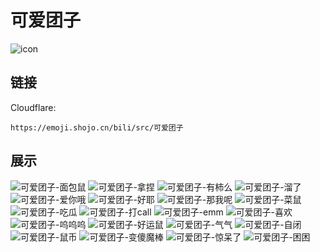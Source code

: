 # 可爱团子
![icon](https://emoji.shojo.cn/bili/src/可爱团子/icon.png)
## 链接
Cloudflare:
```
https://emoji.shojo.cn/bili/src/可爱团子
```
## 展示
![可爱团子-面包鼠](https://emoji.shojo.cn/bili/src/可爱团子/可爱团子-面包鼠.png)
![可爱团子-拿捏](https://emoji.shojo.cn/bili/src/可爱团子/可爱团子-拿捏.png)
![可爱团子-有柿么](https://emoji.shojo.cn/bili/src/可爱团子/可爱团子-有柿么.png)
![可爱团子-溜了](https://emoji.shojo.cn/bili/src/可爱团子/可爱团子-溜了.png)
![可爱团子-爱你哦](https://emoji.shojo.cn/bili/src/可爱团子/可爱团子-爱你哦.png)
![可爱团子-好耶](https://emoji.shojo.cn/bili/src/可爱团子/可爱团子-好耶.png)
![可爱团子-那我呢](https://emoji.shojo.cn/bili/src/可爱团子/可爱团子-那我呢.png)
![可爱团子-菜鼠](https://emoji.shojo.cn/bili/src/可爱团子/可爱团子-菜鼠.png)
![可爱团子-吃瓜](https://emoji.shojo.cn/bili/src/可爱团子/可爱团子-吃瓜.png)
![可爱团子-打call](https://emoji.shojo.cn/bili/src/可爱团子/可爱团子-打call.png)
![可爱团子-emm](https://emoji.shojo.cn/bili/src/可爱团子/可爱团子-emm.png)
![可爱团子-喜欢](https://emoji.shojo.cn/bili/src/可爱团子/可爱团子-喜欢.png)
![可爱团子-呜呜呜](https://emoji.shojo.cn/bili/src/可爱团子/可爱团子-呜呜呜.png)
![可爱团子-好运鼠](https://emoji.shojo.cn/bili/src/可爱团子/可爱团子-好运鼠.png)
![可爱团子-气气](https://emoji.shojo.cn/bili/src/可爱团子/可爱团子-气气.png)
![可爱团子-自闭](https://emoji.shojo.cn/bili/src/可爱团子/可爱团子-自闭.png)
![可爱团子-鼠币](https://emoji.shojo.cn/bili/src/可爱团子/可爱团子-鼠币.png)
![可爱团子-变傻魔棒](https://emoji.shojo.cn/bili/src/可爱团子/可爱团子-变傻魔棒.png)
![可爱团子-惊呆了](https://emoji.shojo.cn/bili/src/可爱团子/可爱团子-惊呆了.png)
![可爱团子-困困](https://emoji.shojo.cn/bili/src/可爱团子/可爱团子-困困.png)
